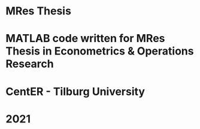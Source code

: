 # MRes Thesis

# MATLAB code written for MRes Thesis in Econometrics & Operations Research
# CentER - Tilburg University 
# 2021
